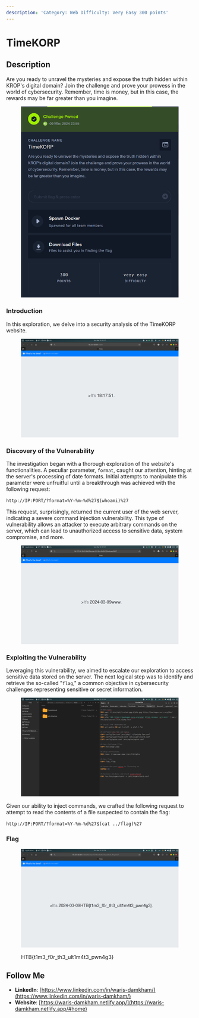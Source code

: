 ```yaml
---
description: 'Category: Web Difficulty: Very Easy 300 points'
---
```


# TimeKORP

## Description &#x20;

Are you ready to unravel the mysteries and expose the truth hidden within KROP's digital domain? Join the challenge and prove your prowess in the world of cybersecurity. Remember, time is money, but in this case, the rewards may be far greater than you imagine.

<figure><img src="../.gitbook/assets/image (127).png" alt=""><figcaption></figcaption></figure>

### **Introduction**

In this exploration, we delve into a security analysis of the TimeKORP website.

<figure><img src="../.gitbook/assets/Screenshot from 2024-03-10 01-17-56.png" alt=""><figcaption></figcaption></figure>

### **Discovery of the Vulnerability**

The investigation began with a thorough exploration of the website's functionalities. A peculiar parameter, `format`, caught our attention, hinting at the server's processing of date formats. Initial attempts to manipulate this parameter were unfruitful until a breakthrough was achieved with the following request:&#x20;

```url
http://IP:PORT/?format=%Y-%m-%d%27$(whoami)%27
```

This request, surprisingly, returned the current user of the web server, indicating a severe command injection vulnerability. This type of vulnerability allows an attacker to execute arbitrary commands on the server, which can lead to unauthorized access to sensitive data, system compromise, and more.

<figure><img src="../.gitbook/assets/Screenshot from 2024-03-10 01-21-33.png" alt=""><figcaption></figcaption></figure>

### **Exploiting the Vulnerability**

Leveraging this vulnerability, we aimed to escalate our exploration to access sensitive data stored on the server. The next logical step was to identify and retrieve the so-called "`flag`," a common objective in cybersecurity challenges representing sensitive or secret information.

<figure><img src="../.gitbook/assets/Pasted image 20240310012416.png" alt=""><figcaption></figcaption></figure>

Given our ability to inject commands, we crafted the following request to attempt to read the contents of a file suspected to contain the flag:&#x20;

```url
http://IP:PORT/?format=%Y-%m-%d%27$(cat ../flag)%27
```

### Flag

<figure><img src="../.gitbook/assets/Screenshot from 2024-03-10 01-24-43.png" alt=""><figcaption><p>HTB{t1m3_f0r_th3_ult1m4t3_pwn4g3}</p></figcaption></figure>

## Follow Me

* **LinkedIn**: [https://www.linkedin.com/in/waris-damkham/](https://www.linkedin.com/in/waris-damkham/)
* **Website**: [https://waris-damkham.netlify.app/](https://waris-damkham.netlify.app/#home)
